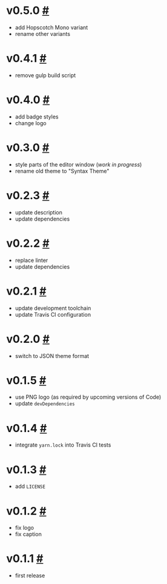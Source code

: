 # v0.5.0 [#](https://github.com/idleberg/vscode-hopscotch/releases/tag/0.5.0)

- add Hopscotch Mono variant
- rename other variants

# v0.4.1 [#](https://github.com/idleberg/vscode-hopscotch/releases/tag/0.4.1)

- remove gulp build script

# v0.4.0 [#](https://github.com/idleberg/vscode-hopscotch/releases/tag/0.4.0)

- add badge styles
- change logo

# v0.3.0 [#](https://github.com/idleberg/vscode-hopscotch/releases/tag/0.3.0)

- style parts of the editor window (*work in progress*)
- rename old theme to "Syntax Theme"

# v0.2.3 [#](https://github.com/idleberg/vscode-hopscotch/releases/tag/0.2.3)

- update description
- update dependencies

# v0.2.2 [#](https://github.com/idleberg/vscode-hopscotch/releases/tag/0.2.2)

- replace linter
- update dependencies

# v0.2.1 [#](https://github.com/idleberg/vscode-hopscotch/releases/tag/0.2.1)

- update development toolchain
- update Travis CI configuration

# v0.2.0 [#](https://github.com/idleberg/vscode-hopscotch/releases/tag/0.2.0)

- switch to JSON theme format

# v0.1.5 [#](https://github.com/idleberg/vscode-hopscotch/releases/tag/0.1.5)

- use PNG logo (as required by upcoming versions of Code)
- update `devDependencies`

# v0.1.4 [#](https://github.com/idleberg/vscode-hopscotch/releases/tag/0.1.4)

- integrate `yarn.lock` into Travis CI tests

# v0.1.3 [#](https://github.com/idleberg/vscode-hopscotch/releases/tag/0.1.3)

- add `LICENSE`

# v0.1.2 [#](https://github.com/idleberg/vscode-hopscotch/releases/tag/0.1.2)

- fix logo
- fix caption

# v0.1.1 [#](https://github.com/idleberg/vscode-hopscotch/releases/tag/0.1.1)

- first release

